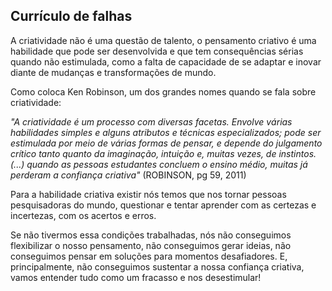 ## Currículo de falhas

A criatividade não é uma questão de talento, o pensamento criativo é uma habilidade que pode ser desenvolvida e que tem consequências sérias quando não estimulada, como a falta de capacidade de se adaptar e inovar diante de mudanças e transformações de mundo.

Como coloca Ken Robinson, um dos grandes nomes quando se fala sobre criatividade: 

*"A criatividade é um processo com diversas facetas. Envolve várias habilidades simples e alguns atributos e técnicas especializados; pode ser estimulada por meio de várias formas de pensar, e depende do julgamento crítico tanto quanto da imaginação, intuição e, muitas vezes, de instintos. (...) quando as pessoas estudantes concluem o ensino médio, muitas já perderam a confiança criativa"* (ROBINSON, pg 59, 2011)

Para a habilidade criativa existir nós temos que nos tornar pessoas pesquisadoras do mundo, questionar e tentar aprender com as certezas e incertezas, com os acertos e erros.

Se não tivermos essa condições trabalhadas, nós não conseguimos flexibilizar o nosso pensamento, não conseguimos gerar ideias, não conseguimos pensar em soluções para momentos desafiadores. E, principalmente, não conseguimos sustentar a nossa confiança criativa, vamos entender tudo como um fracasso e nos desestimular!